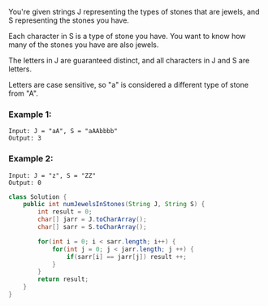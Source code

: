 You're given strings J representing the types of stones that are jewels, and S representing the stones you have.  

Each character in S is a type of stone you have.  You want to know how many of the stones you have are also jewels.

The letters in J are guaranteed distinct, and all characters in J and S are letters. 

Letters are case sensitive, so "a" is considered a different type of stone from "A".

### Example 1:
```
Input: J = "aA", S = "aAAbbbb"
Output: 3
```

### Example 2:
```
Input: J = "z", S = "ZZ"
Output: 0
```

```java
class Solution {
    public int numJewelsInStones(String J, String S) {
        int result = 0;
        char[] jarr = J.toCharArray();
        char[] sarr = S.toCharArray();

        for(int i = 0; i < sarr.length; i++) {
            for(int j = 0; j < jarr.length; j ++) {
                if(sarr[i] == jarr[j]) result ++;
            }
        }
        return result;
    }
}
```